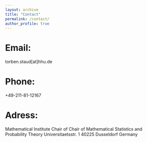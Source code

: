 ```yaml
---
layout: archive
title: "Contact"
permalink: /contact/
author_profile: true
---
```


Email:
===
torben.staud[at]hhu.de

Phone:
===
+49-211-81-12167

Adress:
===
Mathematical Institute
Chair of Chair of Mathematical Statistics and Probability Theory
Universitaetsstr. 1
40225 Dusseldorf
Germany
